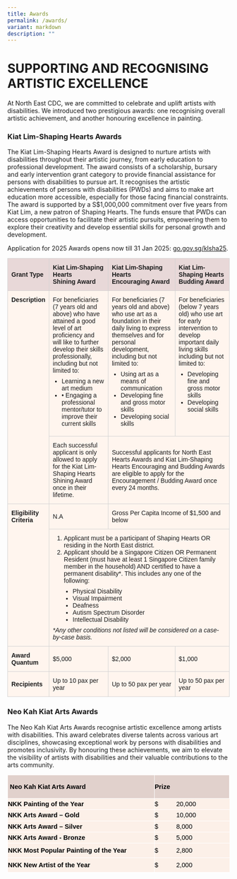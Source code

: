 ```yaml
---
title: Awards
permalink: /awards/
variant: markdown
description: ""
---
```

# SUPPORTING AND RECOGNISING ARTISTIC EXCELLENCE

At North East CDC, we are committed to celebrate and uplift artists with disabilities. We introduced two prestigious awards: one recognising overall artistic achievement, and another honouring excellence in painting.

### Kiat Lim-Shaping Hearts Awards

The Kiat Lim-Shaping Hearts Award is designed to nurture artists with disabilities throughout their artistic journey, from early education to professional development. The award consists of a scholarship, bursary and early intervention grant category to provide financial assistance for persons with disabilities to pursue art. It recognises the artistic achievements of persons with disabilities (PWDs) and aims to make art education more accessible, especially for those facing financial constraints. The award is supported by a S$1,000,000 commitment over five years from Kiat Lim, a new patron of Shaping Hearts. The funds ensure that PWDs can access opportunities to facilitate their artistic pursuits, empowering them to explore their creativity and develop essential skills for personal growth and development.

Application for 2025 Awards opens now till 31 Jan 2025: [go.gov.sg/klsha25](https://Go.gov.sg/klsha25).

<table style="border-collapse: collapse; width: 100%; font-family: Arial, sans-serif; font-size: 14px;">
  <tbody>
  <tr style="background-color: #E8D8D8;">
    <th style="border: 1px solid #D3D3D3; padding: 12px 8px; text-align: left; font-size: 14px;">Grant Type</th>
    <th style="border: 1px solid #D3D3D3; padding: 12px 8px; text-align: left; font-size: 14px;">Kiat Lim-Shaping Hearts<br>Shining Award</th>
    <th style="border: 1px solid #D3D3D3; padding: 12px 8px; text-align: left; font-size: 14px;">Kiat Lim-Shaping Hearts<br>Encouraging Award</th>
    <th style="border: 1px solid #D3D3D3; padding: 12px 8px; text-align: left; font-size: 14px;">Kiat Lim-Shaping Hearts<br>Budding Award</th>
  </tr>
  <tr style="background-color: #FFF5EE;">
    <td rowspan="2" style="border: 1px solid #D3D3D3; padding: 12px 8px; vertical-align: top; font-size: 14px;"><strong>Description</strong></td>
    <td style="border: 1px solid #D3D3D3; padding: 12px 8px; vertical-align: top; font-size: 14px;">
      For beneficiaries (7 years old and above) who have attained a good level of art proficiency and will like to further develop their skills professionally, including but not limited to:
      <ul style="margin: 8px 0; padding-left: 20px;">
        <li style="font-size: 14px;">Learning a new art medium</li>
        <li style="font-size: 14px;">• Engaging a professional mentor/tutor to improve their current skills</li>
      </ul>
    </td>
    <td style="border: 1px solid #D3D3D3; padding: 12px 8px; vertical-align: top; font-size: 14px;">
      For beneficiaries (7 years old and above) who use art as a foundation in their daily living to express themselves and for personal development, including but not limited to:
      <ul style="margin: 8px 0; padding-left: 20px;">
        <li style="font-size: 14px;">Using art as a means of communication</li>
        <li style="font-size: 14px;">Developing fine and gross motor skills</li>
        <li style="font-size: 14px;">Developing social skills</li>
      </ul>
    </td>
    <td style="border: 1px solid #D3D3D3; padding: 12px 8px; vertical-align: top; font-size: 14px;">
      For beneficiaries (below 7 years old) who use art for early intervention to develop important daily living skills including but not limited to:
      <ul style="margin: 8px 0; padding-left: 20px;">
        <li style="font-size: 14px;">Developing fine and gross motor skills</li>
        <li style="font-size: 14px;">Developing social skills</li>
      </ul>
    </td>
  </tr>
  <tr style="background-color: #FFF5EE;">
    <td style="border: 1px solid #D3D3D3; padding: 12px 8px; font-size: 14px;">Each successful applicant is only allowed to apply for the Kiat Lim-Shaping Hearts Shining Award once in their lifetime.</td>
    <td colspan="2" style="border: 1px solid #D3D3D3; padding: 12px 8px; font-size: 14px;">Successful applicants for North East Hearts Awards and Kiat Lim-Shaping Hearts Encouraging and Budding Awards are eligible to apply for the Encouragement / Budding Award once every 24 months.</td>
  </tr>
  <tr style="background-color: #FFF5EE;">
    <td rowspan="2" style="border: 1px solid #D3D3D3; padding: 12px 8px; vertical-align: top; font-size: 14px;"><strong>Eligibility<br>Criteria</strong></td>
    <td style="border: 1px solid #D3D3D3; padding: 12px 8px; font-size: 14px;">N.A</td>
    <td style="border: 1px solid #D3D3D3; padding: 12px 8px; font-size: 14px;" colspan="2">Gross Per Capita Income of $1,500 and below</td>
  </tr>
  <tr style="background-color: #FFF5EE;">
    <td style="border: 1px solid #D3D3D3; padding: 12px 8px; font-size: 14px;" colspan="3">
      <ol style="margin: 0; padding-left: 25px;">
        <li style="font-size: 14px;">Applicant must be a participant of Shaping Hearts OR residing in the North East district.</li>
        <li style="font-size: 14px;">Applicant should be a Singapore Citizen OR Permanent Resident (must have at least 1 Singapore Citizen family member in the household) AND certified to have a permanent disability*. This includes any one of the following:</li>
      </ol>
      <ul style="margin: 8px 0; padding-left: 45px;">
        <li style="font-size: 14px;">Physical Disability</li>
        <li style="font-size: 14px;">Visual Impairment</li>
        <li style="font-size: 14px;">Deafness</li>
        <li style="font-size: 14px;">Autism Spectrum Disorder</li>
        <li style="font-size: 14px;">Intellectual Disability</li>
      </ul>
      <p style="margin: 0; font-style: italic; font-size: 14px;">*Any other conditions not listed will be considered on a case-by-case basis.</p>
    </td>
  </tr>
  <tr style="background-color: #FFF5EE;">
    <td style="border: 1px solid #D3D3D3; padding: 12px 8px; font-size: 14px;"><strong>Award<br>Quantum</strong></td>
    <td style="border: 1px solid #D3D3D3; padding: 12px 8px; font-size: 14px;">$5,000</td>
    <td style="border: 1px solid #D3D3D3; padding: 12px 8px; font-size: 14px;">$2,000</td>
    <td style="border: 1px solid #D3D3D3; padding: 12px 8px; font-size: 14px;">$1,000</td>
  </tr>
  <tr style="background-color: #FFF5EE;">
    <td style="border: 1px solid #D3D3D3; padding: 12px 8px; font-size: 14px;"><strong>Recipients</strong></td>
    <td style="border: 1px solid #D3D3D3; padding: 12px 8px; font-size: 14px;">Up to 10 pax per year</td>
    <td style="border: 1px solid #D3D3D3; padding: 12px 8px; font-size: 14px;">Up to 50 pax per year</td>
    <td style="border: 1px solid #D3D3D3; padding: 12px 8px; font-size: 14px;">Up to 50 pax per year</td>
  </tr>
  </tbody>
</table>

### Neo Kah Kiat Arts Awards

The Neo Kah Kiat Arts Awards recognise artistic excellence among artists with disabilities. This award celebrates diverse talents across various art disciplines, showcasing exceptional work by persons with disabilities and promotes inclusivity. By honouring these achievements, we aim to elevate the visibility of artists with disabilities and their valuable contributions to the arts community. 

<table style="margin: auto; color: rgb(34, 34, 34); font-family: Arial, Helvetica, sans-serif; font-size: small; background-color: rgb(255, 255, 255);" width="600" cellpadding="0" cellspacing="0" border="0">
    <tbody>
        <tr style="height: 40.2pt;">
            <td style="border: 1pt solid white; background: rgb(225, 209, 204); padding: 0.4pt; height: 40.2pt;" width="400">
                <p style="margin: 0; font-size: 12pt; font-family: Aptos, sans-serif;"><b><span style="font-size: 11pt; color: black;">&nbsp;Neo Kah Kiat Arts Award</span></b></p>
            </td>
            <td style="border: 1pt solid white; background: rgb(225, 209, 204); padding: 0.4pt; height: 40.2pt;" width="200">
                <p style="margin: 0; font-size: 12pt; font-family: Aptos, sans-serif;"><b><span style="font-size: 11pt; color: black;">Prize &nbsp;</span></b></p>
            </td>
        </tr>
        <tr style="height: 18.8pt;">
            <td style="border-right: 1pt solid white; border-bottom: 1pt solid white; background: rgb(252, 240, 232); padding: 0.4pt; height: 18.8pt;" width="400">
                <p style="margin: 0; font-size: 12pt; font-family: Aptos, sans-serif;"><b><span style="font-size: 11pt; color: black;">NKK Painting of the Year</span></b></p>
            </td>
            <td style="border-bottom: 1pt solid white; background: rgb(252, 240, 232); padding: 0.4pt; height: 18.8pt;" width="200">
                <p style="margin: 0; font-size: 12pt; font-family: Aptos, sans-serif;"><span style="font-size: 11pt; color: black;">$&nbsp;&nbsp;&nbsp;&nbsp;&nbsp;&nbsp;&nbsp;&nbsp;&nbsp; 20,000</span></p>
            </td>
        </tr>
        <tr style="height: 18.8pt;">
            <td style="border-right: 1pt solid white; border-bottom: 1pt solid white; background: rgb(252, 240, 232); padding: 0.4pt; height: 18.8pt;" width="400">
                <p style="margin: 0; font-size: 12pt; font-family: Aptos, sans-serif;"><b><span style="font-size: 11pt; color: black;">NKK Arts Award – Gold</span></b></p>
            </td>
            <td style="border-bottom: 1pt solid white; background: rgb(252, 240, 232); padding: 0.4pt; height: 18.8pt;" width="200">
                <p style="margin: 0; font-size: 12pt; font-family: Aptos, sans-serif;"><span style="font-size: 11pt; color: black;">$&nbsp;&nbsp;&nbsp;&nbsp;&nbsp;&nbsp;&nbsp;&nbsp;&nbsp; 10,000</span></p>
            </td>
        </tr>
        <tr style="height: 18.8pt;">
            <td style="border-right: 1pt solid white; border-bottom: 1pt solid white; background: rgb(252, 240, 232); padding: 0.4pt; height: 18.8pt;" width="400">
                <p style="margin: 0; font-size: 12pt; font-family: Aptos, sans-serif;"><b><span style="font-size: 11pt; color: black;">NKK Arts Award – Silver</span></b></p>
            </td>
            <td style="border-bottom: 1pt solid white; background: rgb(252, 240, 232); padding: 0.4pt; height: 18.8pt;" width="200">
                <p style="margin: 0; font-size: 12pt; font-family: Aptos, sans-serif;"><span style="font-size: 11pt; color: black;">$&nbsp;&nbsp;&nbsp;&nbsp;&nbsp;&nbsp;&nbsp;&nbsp;&nbsp; 8,000</span></p>
            </td>
        </tr>
        <tr style="height: 18.8pt;">
            <td style="border-right: 1pt solid white; border-bottom: 1pt solid white; background: rgb(252, 240, 232); padding: 0.4pt; height: 18.8pt;" width="400">
                <p style="margin: 0; font-size: 12pt; font-family: Aptos, sans-serif;"><b><span style="font-size: 11pt; color: black;">NKK Arts Award - Bronze</span></b></p>
            </td>
            <td style="border-bottom: 1pt solid white; background: rgb(252, 240, 232); padding: 0.4pt; height: 18.8pt;" width="200">
                <p style="margin: 0; font-size: 12pt; font-family: Aptos, sans-serif;"><span style="font-size: 11pt; color: black;">$&nbsp;&nbsp;&nbsp;&nbsp;&nbsp;&nbsp;&nbsp;&nbsp;&nbsp; 5,000</span></p>
            </td>
        </tr>
        <tr style="height: 24.85pt;">
            <td style="border-right: 1pt solid white; border-bottom: 1pt solid white; background: rgb(252, 240, 232); padding: 0.6pt; height: 24.85pt;" width="400">
                <p style="margin: 0; font-size: 12pt; font-family: Aptos, sans-serif;"><b><span style="font-size: 11pt; color: black;" lang="EN-US">NKK Most Popular Painting of the Year</span></b></p>
            </td>
            <td style="border-bottom: 1pt solid white; background: rgb(252, 240, 232); padding: 0.4pt; height: 24.85pt;" width="200">
                <p style="margin: 0; font-size: 12pt; font-family: Aptos, sans-serif;"><span style="font-size: 11pt; color: black;">$&nbsp;&nbsp;&nbsp;&nbsp;&nbsp;&nbsp;&nbsp;&nbsp;&nbsp; 2,800</span></p>
            </td>
        </tr>
        <tr style="height: 24.85pt;">
            <td style="border-right: 1pt solid white; border-bottom: 1pt solid white; background: rgb(252, 240, 232); padding: 0.6pt; height: 24.85pt;" width="400">
                <p style="margin: 0; font-size: 12pt; font-family: Aptos, sans-serif;"><b><span style="font-size: 11pt; color: black;" lang="EN-US">NKK New Artist of the Year</span></b></p>
            </td>
            <td style="border-bottom: 1pt solid white; background: rgb(252, 240, 232); padding: 0.4pt; height: 24.85pt;" width="200">
                <p style="margin: 0; font-size: 12pt; font-family: Aptos, sans-serif;"><span style="font-size: 11pt; color: black;">$&nbsp;&nbsp;&nbsp;&nbsp;&nbsp;&nbsp;&nbsp;&nbsp;&nbsp; 2,000</span></p>
            </td>
        </tr>
    </tbody>
</table>
